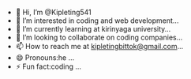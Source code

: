 - 👋 Hi, I’m @Kipleting541
- 👀 I’m interested in coding and web development...
- 🌱 I’m currently learning at kirinyaga university...
- 💞️ I’m looking to collaborate on coding companies...
- 📫 How to reach me at kipletingbittok@gmail.com...
- 😄 Pronouns:he ...
- ⚡ Fun fact:coding ...

<!---
Kipleting541/Kipleting541 is a ✨ special ✨ repository because its `README.md` (this file) appears on your GitHub profile.
You can click the Preview link to take a look at your changes.
--->
